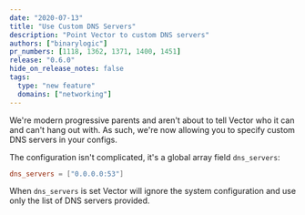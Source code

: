 ```yaml
---
date: "2020-07-13"
title: "Use Custom DNS Servers"
description: "Point Vector to custom DNS servers"
authors: ["binarylogic"]
pr_numbers: [1118, 1362, 1371, 1400, 1451]
release: "0.6.0"
hide_on_release_notes: false
tags:
  type: "new feature"
  domains: ["networking"]
---
```


We're modern progressive parents and aren't about to tell Vector who it can and
can't hang out with. As such, we're now allowing you to specify custom DNS
servers in your configs.

<!--more-->

The configuration isn't complicated, it's a global array field `dns_servers`:

```toml
dns_servers = ["0.0.0.0:53"]
```

When `dns_servers` is set Vector will ignore the system configuration and use
only the list of DNS servers provided.
